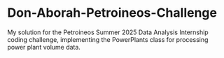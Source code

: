 # Don-Aborah-Petroineos-Challenge
My solution for the Petroineos Summer 2025 Data Analysis Internship coding challenge, implementing the PowerPlants class for processing power plant volume data.
